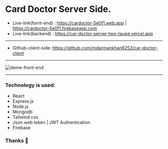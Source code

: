 # Card Doctor Server Side.
- Live-link(fornt-end) : https://cardoctor-5e0f1.web.app  |  https://cardoctor-5e0f1.firebaseapp.com
- Live-link(backend) : https://car-doctor-server-two-taupe.vercel.app
  
---

- Github-client-side: https://github.com/mdarmankhan6252/car-doctor-client
---

![deme-front-end](https://i.ibb.co.com/V9C2v7D/Desktop-1-1.jpg)

---
### Technology is used:
- React
- Express.js
- Node.js
- Mongodb
- Tailwind css
- Json web token | JWT Authentication
- Firebase

### Thanks 💖
